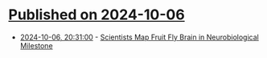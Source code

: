 # [Published on 2024-10-06](index.md)

* [2024-10-06, 20:31:00](https://soylentnews.org/article.pl?sid=24/10/05/0010243&from=rss) - [Scientists Map Fruit Fly Brain in Neurobiological Milestone](https://soylentnews.org/article.pl?sid=24/10/05/0010243&from=rss)
